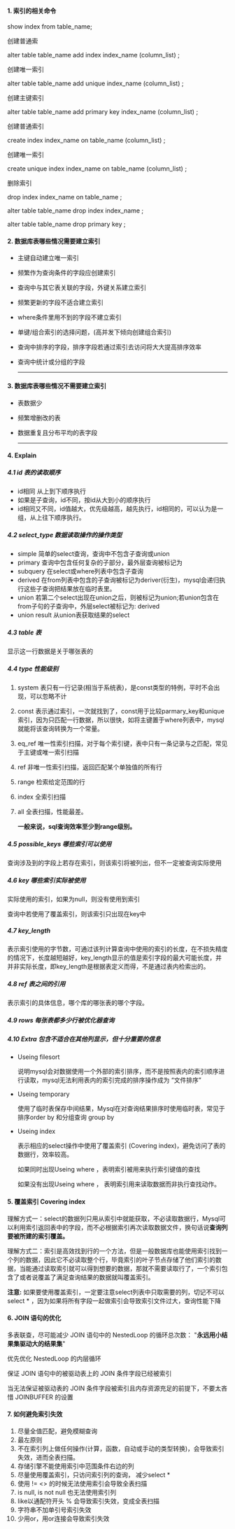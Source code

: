 #### 1. 索引的相关命令

show index from table_name;

创建普通索

alter table table_name add index index_name (column_list) ;

创建唯一索引

alter table table_name add unique index_name (column_list) ;

创建主键索引

alter table table_name add primary key index_name (column_list) ;

创建普通索引

create index index_name on table_name (column_list) ;

创建唯一索引

create unique index index_name on table_name (column_list) ;

删除索引

drop index index_name on table_name ; 

alter table table_name drop index index_name ;

 alter table table_name drop primary key ;

#### 2. 数据库表哪些情况需要建立索引

- 主键自动建立唯一索引

- 频繁作为查询条件的字段应创建索引

- 查询中与其它表关联的字段，外键关系建立索引

- 频繁更新的字段不适合建立索引

- where条件里用不到的字段不建立索引

- 单键/组合索引的选择问题，(高并发下倾向创建组合索引)

- 查询中排序的字段，排序字段若通过索引去访问将大大提高排序效率

- 查询中统计或分组的字段

  ------

  

#### 3. 数据库表哪些情况不需要建立索引

- 表数据少

- 频繁增删改的表

- 数据重复且分布平均的表字段

  ------

  

#### 4. Explain

##### 4.1 id  表的读取顺序

- id相同 从上到下顺序执行
- 如果是子查询，id不同，按id从大到小的顺序执行
- id相同又不同，id值越大，优先级越高，越先执行，id相同的，可以认为是一组，从上往下顺序执行。

##### 4.2 select_type 数据读取操作的操作类型

- simple       简单的select查询，查询中不包含子查询或union
- primary     查询中包含任何复杂的子部分，最外层查询被标记为
- subquery   在select或where列表中包含子查询
- derived       在from列表中包含的子查询被标记为deriver(衍生)，mysql会递归执行这些子查询把结果放在临时表里。
- union          若第二个select出现在union之后，则被标记为union;若union包含在from子句的子查询中，外层select被标记为: derived
- union result    从union表获取结果的select

##### 4.3 table 表

显示这一行数据是关于哪张表的

##### 4.4 type 性能级别

1. system	表只有一行记录(相当于系统表)，是const类型的特例，平时不会出现，可以忽略不计

2. const       表示通过索引，一次就找到了，const用于比较parmary_key和unique索引，因为只匹配一行数据，所以很快，如将主键置于where列表中，mysql就能将该查询转换为一个常量。

3. eq_ref      唯一性索引扫描，对于每个索引键，表中只有一条记录与之匹配，常见于主键或唯一索引扫描

4. ref            非唯一性索引扫描，返回匹配某个单独值的所有行

5. range       检索给定范围的行

6. index        全索引扫描

7. all              全表扫描，性能最差。

   **一般来说，sql查询效率至少到range级别。**

##### 4.5 possible_keys 哪些索引可以使用

查询涉及到的字段上若存在索引，则该索引将被列出，但不一定被查询实际使用

##### 4.6 key  哪些索引实际被使用

实际使用的索引，如果为null，则没有使用到索引

查询中若使用了覆盖索引，则该索引只出现在key中

##### 4.7 key_length

表示索引使用的字节数，可通过该列计算查询中使用的索引的长度，在不损失精度的情况下，长度越短越好，key_length显示的值是索引字段的最大可能长度，并并非实际长度，即key_length是根据表定义而得，不是通过表内检索出的。

##### 4.8 ref 表之间的引用

表示索引的具体信息，哪个库的哪张表的哪个字段。

##### 4.9 rows 每张表都多少行被优化器查询

##### 4.10 Extra 包含不适合在其他列显示，但十分重要的信息

- Useing filesort  

  说明mysql会对数据使用一个外部的索引排序，而不是按照表内的索引顺序进行读取，mysql无法利用表内的索引完成的排序操作成为 “文件排序”

- Useing temporary 

  使用了临时表保存中间结果，Mysql在对查询结果排序时使用临时表，常见于排序order by 和分组查询 group by 

- Useing index

  表示相应的select操作中使用了覆盖索引 (Covering index)，避免访问了表的数据行，效率较高。

  如果同时出现Useing where ，表明索引被用来执行索引键值的查找

  如果没有出现Useing where ， 表明索引用来读取数据而非执行查找动作。

#### 5. 覆盖索引 Covering index

理解方式一：select的数据列只用从索引中就能获取，不必读取数据行，Mysql可以利用索引返回表中的字段，而不必根据索引再次读取数据文件，换句话说**查询列要被所建的索引覆盖。**

理解方式二：索引是高效找到行的一个方法，但是一般数据库也能使用索引找到一个列的数据，因此它不必读取整个行，毕竟索引的叶子节点存储了他们索引的数据，当能通过读取索引就可以得到想要的数据，那就不需要读取行了，一个索引包含了或者说覆盖了满足查询结果的数据就叫覆盖索引。

**注意:** 	如果要使用覆盖索引，一定要注意select列表中只取需要的列，切记不可以select * ，因为如果将所有字段一起做索引会导致索引文件过大，查询性能下降

#### 6. JOIN 语句的优化

多表联查，尽可能减少 JOIN 语句中的 NestedLoop 的循环总次数： "**永远用小结果集驱动大的结果集**"

优先优化 NestedLoop 的内层循环

保证 JOIN 语句中的被驱动表上的 JOIN 条件字段已经被索引

当无法保证被驱动表的 JOIN 条件字段被索引且内存资源充足的前提下，不要太吝惜 JOINBUFFER 的设置

#### 7. 如何避免索引失效

1. 尽量全值匹配，避免模糊查询
2. 最左原则
3. 不在索引列上做任何操作(计算，函数，自动或手动的类型转换)，会导致索引失效，进而全表扫描。
4. 存储引擎不能使用索引中范围条件右边的列
5. 尽量使用覆盖索引，只访问索引列的查询， 减少select * 
6. 使用 != <> 的时候无法使用索引会导致全表扫描
7. is null, is not null 也无法使用索引列
8. like以通配符开头 % 会导致索引失效，变成全表扫描
9. 字符串不加单引号索引失效
10. 少用or，用or连接会导致索引失效


